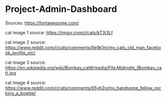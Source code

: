# Project-Admin-Dashboard

Sources:
https://fontawesome.com/

cat image 1 source:
https://imgur.com/r/cats/kT3j3Lf

cat image 2 source:
https://www.reddit.com/r/cats/comments/8e9k1m/my_cats_old_man_facebook_profile_pic/

cat image 3 source:
https://en.wikipedia.org/wiki/Bombay_cat#/media/File:Midnight_(Bombay_cat).jpg

cat image 4 source:
https://www.reddit.com/r/cats/comments/65yh2n/my_handsome_fellow_rocking_a_bowtie/
